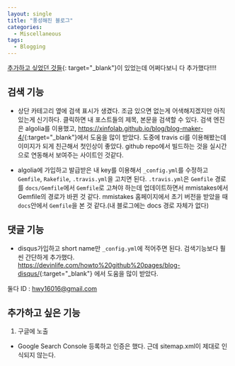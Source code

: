 ```yaml
---
layout: single
title: "풍성해진 블로그"
categories:
  - Miscellaneous
tags:
  - Blogging
---
```

[추가하고 싶었던 것들](https://siriyaoff.github.io/miscellaneous/Misc-Features-To-Add/){: target="_blank"}이 있었는데 어쩌다보니 다 추가했다!!!!

## 검색 기능
- 상단 카테고리 옆에 검색 표시가 생겼다. 조금 있으면 없는게 어색해지겠지만 아직 있는게 신기하다. 클릭하면 내 포스트들의 제목, 본문을 검색할 수 있다. 검색 엔진은 algolia를 이용했고,  <https://xinfolab.github.io/blog/blog-maker-4/>{:target="_blank"}에서 도움을 많이 받았다. 도중에 travis ci를 이용해봤는데 이미지가 되게 친근해서 첫인상이 좋았다. github repo에서 빌드하는 것을 실시간으로 연동해서 보여주는 사이트인 것같다.

- algolia에 가입하고 발급받은 내 key를 이용해서 `_config.yml`를 수정하고 `Gemfile`, `Rakefile`, `.travis.yml`을 고치면 된다. `.travis.yml`은 `Gemfile` 경로를 `docs/Gemfile`에서 `Gemfile`로 고쳐야 하는데 업데이트하면서 mmistakes에서 Gemfile의 경로가 바뀐 것 같다. mmistakes 홈페이지에서 초기 버전을 받았을 때 `docs`안에서 `Gemfile`을 본 것 같다.(내 블로그에는 docs 경로 자체가 없다)

## 댓글 기능
- disqus가입하고 short name만 `_config.yml`에 적어주면 된다. 검색기능보다 훨씬 간단하게 추가했다.  <https://devinlife.com/howto%20github%20pages/blog-disqus/>{:target="_blank"}
에서 도움을 많이 받았다.

둘다 ID : hwy16016@gmail.com

## 추가하고 싶은 기능
1. 구글에 노출
- Google Search Console 등록하고 인증은 했다. 근데 sitemap.xml이 제대로 인식되지 않는다.
